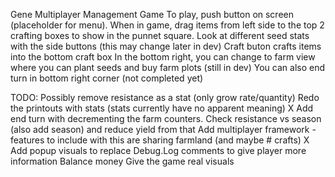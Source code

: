 Gene Multiplayer Management Game
To play, push button on screen (placeholder for menu).
When in game, drag items from left side to the top 2 crafting boxes to show in the punnet square.
Look at different seed stats with the side buttons (this may change later in dev)
Craft buton crafts items into the bottom craft box
In the bottom right, you can change to farm view where you can plant seeds and buy farm plots (still in dev)
You can also end turn in bottom right corner (not completed yet)

TODO:
	Possibly remove resistance as a stat (only grow rate/quantity)
	Redo the printouts with stats (stats currently have no apparent meaning)
X	Add end turn with decrementing the farm counters. Check resistance vs season (also add season) and reduce yield from that
	Add multiplayer framework - features to include with this are sharing farmland (and maybe # crafts)
X	Add popup visuals to replace Debug.Log comments to give player more information
	Balance money
	Give the game real visuals
